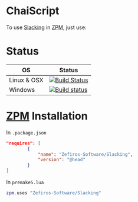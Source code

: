 # ChaiScript
To use [Slacking](https://github.com/coin-au-carre/slacking) in [ZPM](http://zpm.zefiros.eu), just use:

# Status
OS          | Status
----------- | -------
Linux & OSX | [![Build Status](https://travis-ci.org/Zefiros-Software/Slacking.svg?branch=master)](https://travis-ci.org/Zefiros-Software/Slacking)
Windows     | [![Build status](https://ci.appveyor.com/api/projects/status/3vmi3jrsqekggi46?svg=true)](https://ci.appveyor.com/project/PaulVisscher/slacking)

# [ZPM](http://zpm.zefiros.eu) Installation
In `.package.json`
```json
"requires": [
		{
			"name": "Zefiros-Software/Slacking",
			"version": "@head"
		}
]
```

In `premake5.lua`
```lua
zpm.uses "Zefiros-Software/Slacking"
```